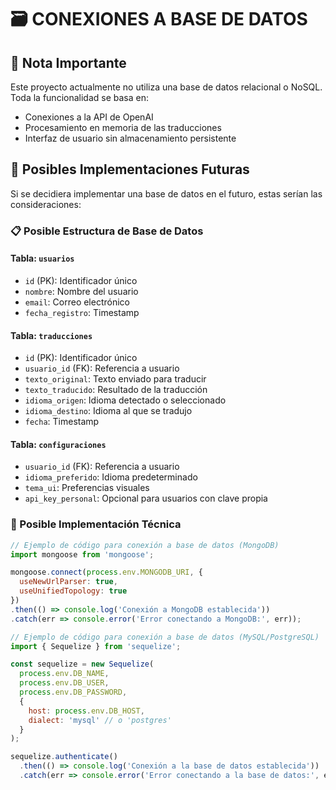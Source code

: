 # 🗃️ CONEXIONES A BASE DE DATOS

## 📝 Nota Importante

Este proyecto actualmente no utiliza una base de datos relacional o NoSQL. Toda la funcionalidad se basa en:

- Conexiones a la API de OpenAI
- Procesamiento en memoria de las traducciones
- Interfaz de usuario sin almacenamiento persistente

## 🔮 Posibles Implementaciones Futuras

Si se decidiera implementar una base de datos en el futuro, estas serían las consideraciones:

### 📋 Posible Estructura de Base de Datos

#### Tabla: `usuarios`
- `id` (PK): Identificador único
- `nombre`: Nombre del usuario
- `email`: Correo electrónico
- `fecha_registro`: Timestamp

#### Tabla: `traducciones`
- `id` (PK): Identificador único
- `usuario_id` (FK): Referencia a usuario
- `texto_original`: Texto enviado para traducir
- `texto_traducido`: Resultado de la traducción
- `idioma_origen`: Idioma detectado o seleccionado
- `idioma_destino`: Idioma al que se tradujo
- `fecha`: Timestamp

#### Tabla: `configuraciones`
- `usuario_id` (FK): Referencia a usuario
- `idioma_preferido`: Idioma predeterminado
- `tema_ui`: Preferencias visuales
- `api_key_personal`: Opcional para usuarios con clave propia

### 🚀 Posible Implementación Técnica

```javascript
// Ejemplo de código para conexión a base de datos (MongoDB)
import mongoose from 'mongoose';

mongoose.connect(process.env.MONGODB_URI, {
  useNewUrlParser: true,
  useUnifiedTopology: true
})
.then(() => console.log('Conexión a MongoDB establecida'))
.catch(err => console.error('Error conectando a MongoDB:', err));
```

```javascript
// Ejemplo de código para conexión a base de datos (MySQL/PostgreSQL)
import { Sequelize } from 'sequelize';

const sequelize = new Sequelize(
  process.env.DB_NAME,
  process.env.DB_USER,
  process.env.DB_PASSWORD,
  {
    host: process.env.DB_HOST,
    dialect: 'mysql' // o 'postgres'
  }
);

sequelize.authenticate()
  .then(() => console.log('Conexión a la base de datos establecida'))
  .catch(err => console.error('Error conectando a la base de datos:', err));
``` 